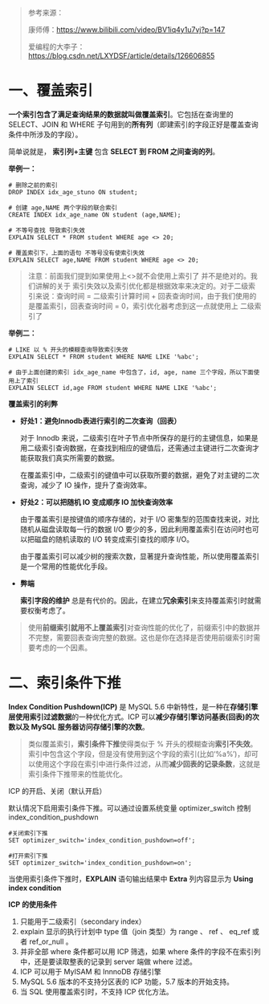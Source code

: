 > 参考来源：
>
> 康师傅：https://www.bilibili.com/video/BV1iq4y1u7vj?p=147
>
> 爱编程的大李子：https://blog.csdn.net/LXYDSF/article/details/126606855

# 一、覆盖索引

**一个索引包含了满足查询结果的数据就叫做覆盖索引**。它包括在查询里的 SELECT、JOIN 和 WHERE 子句用到的**所有列**（即建索引的字段正好是覆盖查询条件中所涉及的字段）。

简单说就是， **索引列+主键** 包含 **SELECT 到 FROM 之间查询的列**。

**举例一：**

```mysql
# 删除之前的索引
DROP INDEX idx_age_stuno ON student;

# 创建 age,NAME 两个字段的联合索引
CREATE INDEX idx_age_name ON student (age,NAME);

# 不等号查找 导致索引失效
EXPLAIN SELECT * FROM student WHERE age <> 20;

# 覆盖索引下，上面的语句 不等号没有使索引失效
EXPLAIN SELECT age,NAME FROM student WHERE age <> 20;
```

> 注意：前面我们提到如果使用上<>就不会使用上索引了 并不是绝对的。我们讲解的关于 索引失效以及索引优化都是根据效率来决定的。对于二级索引来说：查询时间 = 二级索引计算时间 + 回表查询时间，由于我们使用的是覆盖索引，回表查询时间 = 0，索引优化器考虑到这一点就使用上 二级索引了

**举例二：**

```mysql
# LIKE 以 % 开头的模糊查询导致索引失效
EXPLAIN SELECT * FROM student WHERE NAME LIKE '%abc';

# 由于上面创建的索引 idx_age_name 中包含了，id, age, name 三个字段，所以下面使用上了索引
EXPLAIN SELECT id,age FROM student WHERE NAME LIKE '%abc';
```

**覆盖索引的利弊**

- **好处1：避免Innodb表进行索引的二次查询（回表）**

  对于 Innodb 来说，二级索引在叶子节点中所保存的是行的主键信息，如果是用二级索引查询数据，在查找到相应的键值后，还需通过主键进行二次查询才能获取我们真实所需要的数据。

  在覆盖索引中，二级索引的键值中可以获取所要的数据，避免了对主键的二次查询，减少了 IO 操作，提升了查询效率。

- **好处2：可以把随机 IO 变成顺序 IO 加快查询效率**

  由于覆盖索引是按键值的顺序存储的，对于 I/O 密集型的范围查找来说，对比随机从磁盘读取每一行的数据 I/O 要少的多，因此利用覆盖索引在访问时也可以把磁盘的随机读取的 I/O 转变成索引查找的顺序 I/O。

  由于覆盖索引可以减少树的搜索次数，显著提升查询性能，所以使用覆盖索引是一个常用的性能优化手段。

- **弊端**

  **索引字段的维护** 总是有代价的。因此，在建立**冗余索引**来支持覆盖索引时就需要权衡考虑了。

> 使用**前缀索引就用不上覆盖索引**对查询性能的优化了，前缀索引中的数据并不完整，需要回表查询完整的数据。这也是你在选择是否使用前缀索引时需要考虑的一个因素。

# 二、索引条件下推

**Index Condition Pushdown(ICP)** 是 MySQL 5.6 中新特性，是一种在**存储引擎层使用索引过滤数据**的一种优化方式。ICP 可以**减少存储引擎访问基表(回表)的次数以及 MySQL 服务器访问存储引擎的次数**。

> 类似覆盖索引，**索引条件下推**使得类似于 % 开头的模糊查询**索引不失效**。索引中包含这个字段，但是没有使用到这个字段的索引(比如‘%a%’)，却可以使用这个字段在索引中进行条件过滤，从而**减少回表的记录条数**，这就是索引条件下推带来的性能优化。

ICP 的开启、关闭（默认开启）

默认情况下启用索引条件下推。可以通过设置系统变量 optimizer_switch 控制 index_condition_pushdown

```mysql
#关闭索引下推
SET optimizer_switch='index_condition_pushdown=off';

#打开索引下推
SET optimizer_switch='index_condition_pushdown=on';
```

当使用索引条件下推时，**EXPLAIN** 语句输出结果中 **Extra** 列内容显示为 **Using index condition**

**ICP 的使用条件**

1. 只能用于二级索引（secondary index）
2. explain 显示的执行计划中 type 值（join 类型）为 range 、 ref 、 eq_ref 或者 ref_or_null 。
3. 并非全部 where 条件都可以用 ICP 筛选，如果 where 条件的字段不在索引列中，还是要读取整表的记录到 server 端做 where 过滤。
4. ICP 可以用于 MyISAM 和 InnnoDB 存储引擎
5. MySQL 5.6 版本的不支持分区表的 ICP 功能，5.7 版本的开始支持。
6. 当 SQL 使用覆盖索引时，不支持 ICP 优化方法。
   